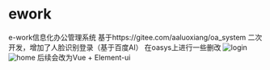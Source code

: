 # ework
e-work信息化办公管理系统
基于https://gitee.com/aaluoxiang/oa_system 二次开发，增加了人脸识别登录（基于百度AI）
在oasys上进行一些删改
![login](https://user-images.githubusercontent.com/26107204/129339611-559e737f-a08b-423b-b0e1-0222b6a2ad62.jpg)
![home](https://user-images.githubusercontent.com/26107204/129339600-a5969af2-9cd4-4858-93bb-cc2f674b3593.jpg)
后续会改为Vue + Element-ui
